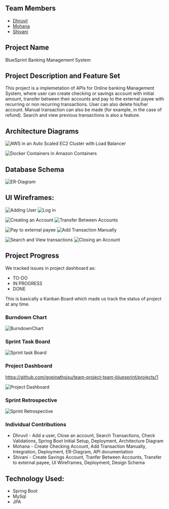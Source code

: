 ## Team Members
* [Dhruvil](https://github.com/gopinathsjsu/team-project-team-bluesprint/tree/Dhruvil)
* [Mohana](https://github.com/gopinathsjsu/team-project-team-bluesprint/tree/Mohana)
* [Shivani](https://github.com/gopinathsjsu/team-project-team-bluesprint/tree/Shivani)

## Project Name
BlueSprint Banking Management System

## Project Description and Feature Set
This project is a implemetation of APIs for Online banking Management System, where user can create checking or savings account with initial amount, transfer between their accounts and pay to the external payee with recurring or non recurring transactions. User can also delete his/her account. Manual transaction can also be made (for example, in the case of refund). Search and view previous transactions is also a feature.

## Architecture Diagrams

![AWS in an Auto Scaled EC2 Cluster with Load Balancer](https://github.com/gopinathsjsu/team-project-team-bluesprint/blob/master/Docs/ec2-architecture.png)

![Docker Containers in Amazon Containers](https://github.com/gopinathsjsu/team-project-team-bluesprint/blob/master/Docs/docker-ecs.png)

## Database Schema

![ER-Diagram](https://github.com/gopinathsjsu/team-project-team-bluesprint/blob/master/Docs/ER_Diagram.jpg)

## UI Wireframes:

![Adding User](https://github.com/gopinathsjsu/team-project-team-bluesprint/blob/master/Docs/UI%20Wireframes/Signup.jpg) ![Log in](https://github.com/gopinathsjsu/team-project-team-bluesprint/blob/master/Docs/UI%20Wireframes/Login.jpg)

![Creating an Account](https://github.com/gopinathsjsu/team-project-team-bluesprint/blob/master/Docs/UI%20Wireframes/addAccount.jpg) ![Transfer Between Accounts](https://github.com/gopinathsjsu/team-project-team-bluesprint/blob/master/Docs/UI%20Wireframes/transferbetweenAccounts.jpg)

![Pay to external payee](https://github.com/gopinathsjsu/team-project-team-bluesprint/blob/master/Docs/UI%20Wireframes/externalPayee.jpg) ![Add Transaction Manually](https://github.com/gopinathsjsu/team-project-team-bluesprint/blob/master/Docs/UI%20Wireframes/addTransaction.jpg)

![Search and View transactions](https://github.com/gopinathsjsu/team-project-team-bluesprint/blob/master/Docs/UI%20Wireframes/customerHome.jpg) ![Closing an Account](https://github.com/gopinathsjsu/team-project-team-bluesprint/blob/master/Docs/UI%20Wireframes/closeAccount.jpg)

## Project Progress

We tracked issues in project dashboard as:
 * TO-DO
 * IN PROGRESS
 * DONE
 
This is basically a Kanban Board which made us track the status of project at any time.

### Burndown Chart

![BurndownChart](https://github.com/gopinathsjsu/team-project-team-bluesprint/blob/master/Docs/Burndown-Chart.PNG)

### Sprint Task Board

![Sprint task Board](https://github.com/gopinathsjsu/team-project-team-bluesprint/blob/master/Docs/Sprint-Task-Board.PNG)

### Project Dashboard
https://github.com/gopinathsjsu/team-project-team-bluesprint/projects/1

![Project Dashboard](https://github.com/gopinathsjsu/team-project-team-bluesprint/blob/master/Docs/Github-Project-Board.PNG)

### Sprint Retrospective

![Sprint Retrospective](https://github.com/gopinathsjsu/team-project-team-bluesprint/blob/master/Docs/Sprint-Retrospective.PNG)

### Individual Contributions
* Dhruvil - Add a user, Close an account, Search Transactions, Check Validations, Spring Boot Initial Setup, Deployment, Architecture Diagram
* Mohana - Create Checking Account, Add Transaction Manually, Integration, Deployment, ER-Diagram, API documentation
* Shivani - Create Savings Account, Tranfer Between Accounts, Transfer to external payee, UI Wireframes, Deployment, Design Schema

## Technology Used:
* Spring Boot
* MySql
* JPA
